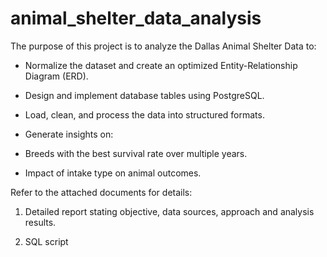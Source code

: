 # animal_shelter_data_analysis

The purpose of this project is to analyze the Dallas Animal Shelter Data to:

  -	Normalize the dataset and create an optimized Entity-Relationship Diagram (ERD).
  
  -	Design and implement database tables using PostgreSQL.
  
  -	Load, clean, and process the data into structured formats.
  
  -	Generate insights on:
  
   - Breeds with the best survival rate over multiple years.
   - Impact of intake type on animal outcomes.

Refer to the attached documents for details:

  1.  Detailed report stating objective, data sources, approach and analysis results.
  
  2.  SQL script
